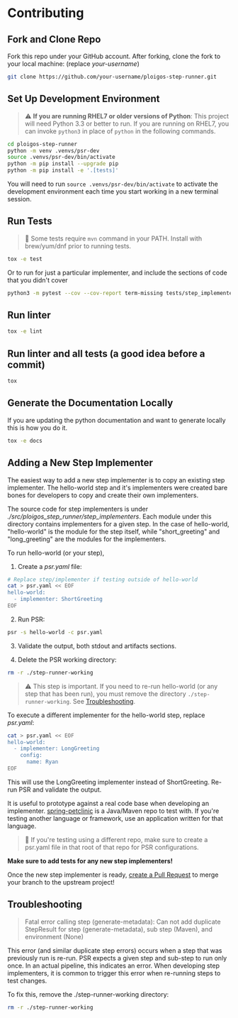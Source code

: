 # Contributing

## Fork and Clone Repo

Fork this repo under your GitHub account. After forking, clone the fork to your
local machine: (replace *your-username*)

```bash
git clone https://github.com/your-username/ploigos-step-runner.git
```

## Set Up Development Environment

> :warning: **If you are running RHEL7 or older versions of Python**: This project will need Python 3.3 or better to run. If you are running on RHEL7, you can invoke `python3` in place of `python` in the following commands.

```bash
cd ploigos-step-runner
python -m venv .venvs/psr-dev
source .venvs/psr-dev/bin/activate
python -m pip install --upgrade pip
python -m pip install -e '.[tests]'
```

You will need to run `source .venvs/psr-dev/bin/activate` to activate the
development environment each time you start working in a new terminal session.

## Run Tests

> :notebook: Some tests require `mvn` command in your PATH. Install with brew/yum/dnf prior to running tests.

```bash
tox -e test
```

Or to run for just a particular implementer, and include the sections of code that you didn't cover

```bash
python3 -m pytest --cov --cov-report term-missing tests/step_implementers/package/test_maven_package.py
```

## Run linter

```bash
tox -e lint
```

## Run linter and all tests (a good idea before a commit)

```bash
tox
```

## Generate the Documentation Locally

If you are updating the python documentation and want to generate locally this is how you do it.

```bash
tox -e docs
```

## Adding a New Step Implementer

The easiest way to add a new step implementer is to copy an existing step
implementer. The hello-world step and it's implementers were created bare bones
for developers to copy and create their own implementers.

The source code for step implementers is under
*./src/ploigos_step_runner/step_implementers*. Each module under this directory
contains implementers for a given step. In the case of hello-world,
"hello-world" is the module for the step itself, while "short_greeting" and
"long_greeting" are the modules for the implementers.

To run hello-world (or your step),

1. Create a *psr.yaml* file:

```bash
# Replace step/implementer if testing outside of hello-world
cat > psr.yaml << EOF
hello-world:
  - implementer: ShortGreeting
EOF
```

2. Run PSR:

```bash
psr -s hello-world -c psr.yaml
```

3. Validate the output, both stdout and artifacts sections.

4. Delete the PSR working directory:

```bash
rm -r ./step-runner-working
```

> :warning: This step is important. If you need to re-run hello-world (or any
> step that has been run), you must remove the directory
> `./step-runner-working`. See [Troubleshooting](#troubleshooting).

To execute a different implementer for the hello-world step, replace *psr.yaml*:

```bash
cat > psr.yaml << EOF
hello-world:
  - implementer: LongGreeting
    config:
      name: Ryan
EOF
```

This will use the LongGreeting implementer instead of ShortGreeting. Re-run PSR
and validate the output.

It is useful to prototype against a real code base when developing an
implementer. [spring-petclinic](https://github.com/ploigos/spring-petclinic) is
a Java/Maven repo to test with. If you're testing another language or
framework, use an application written for that language.

> :notebook: If you're testing using a different repo, make sure to create a
psr.yaml file in that root of that repo for PSR configurations.

**Make sure to add tests for any new step implementers!**

Once the new step implementer is ready, [create a Pull
Request](https://github.com/ploigos/ploigos-step-runner/compare) to merge your
branch to the upstream project!

## Troubleshooting

> Fatal error calling step (generate-metadata): Can not add duplicate StepResult for step (generate-metadata), sub step (Maven), and environment (None)

This error (and similar duplicate step errors) occurs when a step that was previously run is re-run. PSR expects a given step and sub-step to run only once. In an actual pipeline, this indicates an error. When developing step implementers, it is common to trigger this error when re-running steps to test changes.

To fix this, remove the ./step-runner-working directory:

```bash
rm -r ./step-runner-working
```
